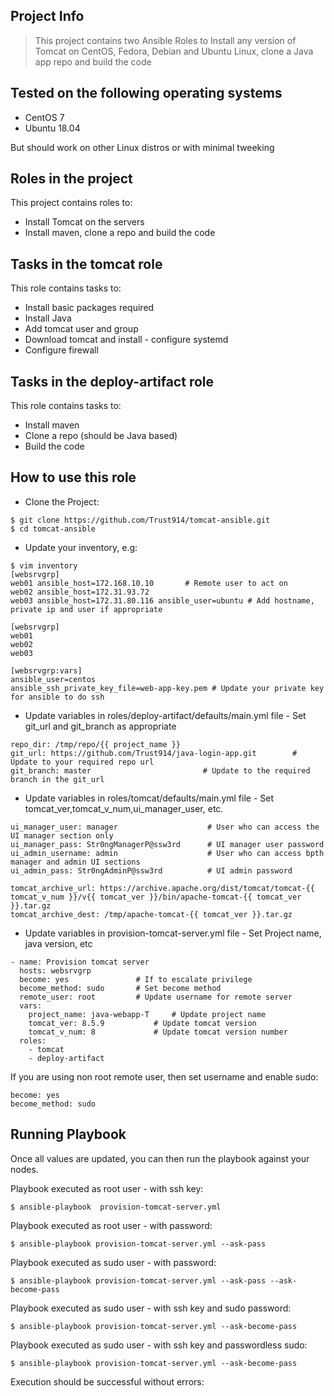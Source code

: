 ## Project Info

> This project contains two Ansible Roles to Install any version of Tomcat on CentOS, Fedora, Debian and Ubuntu Linux, clone a Java app repo and build the code


## Tested on the following operating systems

- CentOS 7
- Ubuntu 18.04

But should work on other Linux distros or with minimal tweeking

## Roles in the project

This project contains roles to:

- Install Tomcat on the servers
- Install maven, clone a repo and build the code

## Tasks in the tomcat role

This role contains tasks to:

- Install basic packages required
- Install Java
- Add tomcat user and group
- Download tomcat and install - configure systemd
- Configure firewall

## Tasks in the deploy-artifact role

This role contains tasks to:

- Install maven
- Clone a repo (should be Java based)
- Build the code


## How to use this role

- Clone the Project:

```
$ git clone https://github.com/Trust914/tomcat-ansible.git
$ cd tomcat-ansible
```

- Update your inventory, e.g:

```
$ vim inventory
[websrvgrp]
web01 ansible_host=172.168.10.10       # Remote user to act on
web02 ansible_host=172.31.93.72
web03 ansible_host=172.31.80.116 ansible_user=ubuntu # Add hostname, private ip and user if appropriate

[websrvgrp]
web01
web02
web03

[websrvgrp:vars]
ansible_user=centos
ansible_ssh_private_key_file=web-app-key.pem # Update your private key for ansible to do ssh

```

- Update variables in roles/deploy-artifact/defaults/main.yml file - Set git_url and git_branch as appropriate

```
repo_dir: /tmp/repo/{{ project_name }}
git_url: https://github.com/Trust914/java-login-app.git  	   # Update to your required repo url
git_branch: master 						   # Update to the required branch in the git_url
```


- Update variables in roles/tomcat/defaults/main.yml file - Set tomcat_ver,tomcat_v_num,ui_manager_user, etc.

```
ui_manager_user: manager                    # User who can access the UI manager section only
ui_manager_pass: Str0ngManagerP@ssw3rd      # UI manager user password
ui_admin_username: admin                    # User who can access bpth manager and admin UI sections
ui_admin_pass: Str0ngAdminP@ssw3rd          # UI admin password

tomcat_archive_url: https://archive.apache.org/dist/tomcat/tomcat-{{ tomcat_v_num }}/v{{ tomcat_ver }}/bin/apache-tomcat-{{ tomcat_ver }}.tar.gz
tomcat_archive_dest: /tmp/apache-tomcat-{{ tomcat_ver }}.tar.gz
```


- Update variables in provision-tomcat-server.yml file - Set Project name, java version, etc

```
- name: Provision tomcat server
  hosts: websrvgrp
  become: yes               # If to escalate privilege
  become_method: sudo       # Set become method
  remote_user: root         # Update username for remote server
  vars:
    project_name: java-webapp-T		# Update project name
    tomcat_ver: 8.5.9			# Update tomcat version
    tomcat_v_num: 8 			# Update tomcat version number
  roles:
    - tomcat
    - deploy-artifact
```

If you are using non root remote user, then set username and enable sudo:

```
become: yes
become_method: sudo
```

## Running Playbook

Once all values are updated, you can then run the playbook against your nodes.

Playbook executed as root user - with ssh key:

```
$ ansible-playbook  provision-tomcat-server.yml 
```

Playbook executed as root user - with password:

```
$ ansible-playbook provision-tomcat-server.yml --ask-pass
```

Playbook executed as sudo user - with password:

```
$ ansible-playbook provision-tomcat-server.yml --ask-pass --ask-become-pass
```

Playbook executed as sudo user - with ssh key and sudo password:

```
$ ansible-playbook provision-tomcat-server.yml --ask-become-pass
```
Playbook executed as sudo user - with ssh key and passwordless sudo:

```
$ ansible-playbook provision-tomcat-server.yml --ask-become-pass
```

Execution should be successful without errors:

